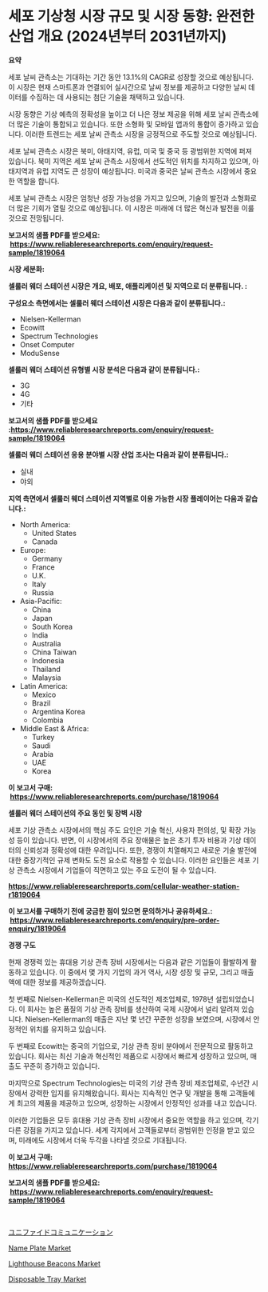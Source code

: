 <p><h1>세포 기상청 시장 규모 및 시장 동향: 완전한 산업 개요 (2024년부터 2031년까지)</h1></p><p><strong>요약</strong></p>
<p><p>세포 날씨 관측소는 기대하는 기간 동안 13.1%의 CAGR로 성장할 것으로 예상됩니다. 이 시장은 현재 스마트폰과 연결되어 실시간으로 날씨 정보를 제공하고 다양한 날씨 데이터를 수집하는 데 사용되는 첨단 기술을 채택하고 있습니다.</p><p>시장 동향은 기상 예측의 정확성을 높이고 더 나은 정보 제공을 위해 세포 날씨 관측소에 더 많은 기술이 통합되고 있습니다. 또한 소형화 및 모바일 앱과의 통합이 증가하고 있습니다. 이러한 트렌드는 세포 날씨 관측소 시장을 긍정적으로 주도할 것으로 예상됩니다.</p><p>세포 날씨 관측소 시장은 북미, 아태지역, 유럽, 미국 및 중국 등 광범위한 지역에 퍼져 있습니다. 북미 지역은 세포 날씨 관측소 시장에서 선도적인 위치를 차지하고 있으며, 아태지역과 유럽 지역도 큰 성장이 예상됩니다. 미국과 중국은 날씨 관측소 시장에서 중요한 역할을 합니다.</p><p>세포 날씨 관측소 시장은 엄청난 성장 가능성을 가지고 있으며, 기술의 발전과 소형화로 더 많은 기회가 열릴 것으로 예상됩니다. 이 시장은 미래에 더 많은 혁신과 발전을 이룰 것으로 전망됩니다.</p></p>
<p><strong>보고서의 샘플 PDF를 받으세요: &nbsp;<a href="https://www.reliableresearchreports.com/enquiry/request-sample/1819064">https://www.reliableresearchreports.com/enquiry/request-sample/1819064</a></strong></p>
<p><strong>시장 세분화:</strong></p>
<p><strong> 셀룰러 웨더 스테이션 시장은 개요, 배포, 애플리케이션 및 지역으로 더 분류됩니다. :</strong></p>
<p><strong>구성요소 측면에서는 셀룰러 웨더 스테이션 시장은 다음과 같이 분류됩니다.:</strong></p>
<p><ul><li>Nielsen-Kellerman</li><li>Ecowitt</li><li>Spectrum Technologies</li><li>Onset Computer</li><li>ModuSense</li></ul></p>
<p><strong> 셀룰러 웨더 스테이션 유형별 시장 분석은 다음과 같이 분류됩니다.:</strong></p>
<p><ul><li>3G</li><li>4G</li><li>기타</li></ul></p>
<p><strong>보고서의 샘플 PDF를 받으세요 :<a href="https://www.reliableresearchreports.com/enquiry/request-sample/1819064">https://www.reliableresearchreports.com/enquiry/request-sample/1819064</a></strong></p>
<p><strong> 셀룰러 웨더 스테이션 응용 분야별 시장 산업 조사는 다음과 같이 분류됩니다.:</strong></p>
<p><ul><li>실내</li><li>야외</li></ul></p>
<p><strong>지역 측면에서 셀룰러 웨더 스테이션 지역별로 이용 가능한 시장 플레이어는 다음과 같습니다.:</strong></p>
<p><ul>
    <li>
        North America:
        <ul>
            <li>United States</li>
            <li>Canada</li>
        </ul>
    </li>
    <li>
        Europe:
        <ul>
            <li>Germany</li>
            <li>France</li>
            <li>U.K.</li>
            <li>Italy</li>
            <li>Russia</li>
        </ul>
    </li>
    <li>
        Asia-Pacific:
        <ul>
            <li>China</li>
            <li>Japan</li>
            <li>South Korea</li>
            <li>India</li>
            <li>Australia</li>
            <li>China Taiwan</li>
            <li>Indonesia</li>
            <li>Thailand</li>
            <li>Malaysia</li>
        </ul>
    </li>
    <li>
        Latin America:
        <ul>
            <li>Mexico</li>
            <li>Brazil</li>
            <li>Argentina Korea</li>
            <li>Colombia</li>
        </ul>
    </li>
    <li>
        Middle East & Africa:
        <ul>
            <li>Turkey</li>
            <li>Saudi</li>
            <li>Arabia</li>
            <li>UAE</li>
            <li>Korea</li>
        </ul>
    </li>
    </ul></p>
<p><strong>이 보고서 구매: &nbsp;<a href="https://www.reliableresearchreports.com/purchase/1819064">https://www.reliableresearchreports.com/purchase/1819064</a></strong></p>
<p><strong>셀룰러 웨더 스테이션의 주요 동인 및 장벽 시장</strong></p>
<p><p>세포 기상 관측소 시장에서의 핵심 주도 요인은 기술 혁신, 사용자 편의성, 및 확장 가능성 등이 있습니다. 반면, 이 시장에서의 주요 장애물은 높은 초기 투자 비용과 기상 데이터의 신뢰성과 정확성에 대한 우려입니다. 또한, 경쟁이 치열해지고 새로운 기술 발전에 대한 중장기적인 규제 변화도 도전 요소로 작용할 수 있습니다. 이러한 요인들은 세포 기상 관측소 시장에서 기업들이 직면하고 있는 주요 도전이 될 수 있습니다.</p></p>
<p><strong><a href="https://www.reliableresearchreports.com/cellular-weather-station-r1819064">https://www.reliableresearchreports.com/cellular-weather-station-r1819064</a></strong></p>
<p><strong>이 보고서를 구매하기 전에 궁금한 점이 있으면 문의하거나 공유하세요.: &nbsp;<a href="https://www.reliableresearchreports.com/enquiry/pre-order-enquiry/1819064">https://www.reliableresearchreports.com/enquiry/pre-order-enquiry/1819064</a></strong></p>
<p><strong>경쟁 구도</strong></p>
<p><p>현재 경쟁력 있는 휴대용 기상 관측 장비 시장에서는 다음과 같은 기업들이 활발하게 활동하고 있습니다. 이 중에서 몇 가지 기업의 과거 역사, 시장 성장 및 규모, 그리고 매출액에 대한 정보를 제공하겠습니다.</p><p>첫 번째로 Nielsen-Kellerman은 미국의 선도적인 제조업체로, 1978년 설립되었습니다. 이 회사는 높은 품질의 기상 관측 장비를 생산하여 국제 시장에서 널리 알려져 있습니다. Nielsen-Kellerman의 매출은 지난 몇 년간 꾸준한 성장을 보였으며, 시장에서 안정적인 위치를 유지하고 있습니다.</p><p>두 번째로 Ecowitt는 중국의 기업으로, 기상 관측 장비 분야에서 전문적으로 활동하고 있습니다. 회사는 최신 기술과 혁신적인 제품으로 시장에서 빠르게 성장하고 있으며, 매출도 꾸준히 증가하고 있습니다.</p><p>마지막으로 Spectrum Technologies는 미국의 기상 관측 장비 제조업체로, 수년간 시장에서 강력한 입지를 유지해왔습니다. 회사는 지속적인 연구 및 개발을 통해 고객들에게 최고의 제품을 제공하고 있으며, 성장하는 시장에서 안정적인 성과를 내고 있습니다.</p><p>이러한 기업들은 모두 휴대용 기상 관측 장비 시장에서 중요한 역할을 하고 있으며, 각기 다른 강점을 가지고 있습니다. 세계 각지에서 고객들로부터 광범위한 인정을 받고 있으며, 미래에도 시장에서 더욱 두각을 나타낼 것으로 기대됩니다.</p></p>
<p><strong>이 보고서 구매: &nbsp; <a href="https://www.reliableresearchreports.com/purchase/1819064">https://www.reliableresearchreports.com/purchase/1819064</a></strong></p>
<p><strong>보고서의 샘플 PDF를 받으세요: &nbsp;<a href="https://www.reliableresearchreports.com/enquiry/request-sample/1819064">https://www.reliableresearchreports.com/enquiry/request-sample/1819064</a></strong><strong></strong></p>
<p>&nbsp;</p>
<p><p><a href="https://github.com/lily-u-genius/Market-Research-Report-List-1/blob/main/982959332274.md">ユニファイドコミュニケーション</a></p><p><a href="https://www.linkedin.com/pulse/name-plate-market-outlook-industry-overview-forecast-2024-paerf?trackingId=lD7JW8K5E5IcmmbWei7SsA%3D%3D">Name Plate Market</a></p><p><a href="https://github.com/moyahfrancoestellec51j635wcx/Market-Research-Report-List-2/blob/main/lighthouse-beacons-market.md">Lighthouse Beacons Market</a></p><p><a href="https://www.linkedin.com/pulse/disposable-traynbspmarket-focuses-market-share-size-projected-obvvf?trackingId=K22b18n0cZz5tX6PyG7V9A%3D%3D">Disposable Tray Market</a></p></p>